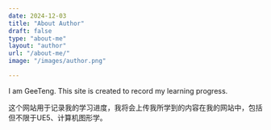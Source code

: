 ```yaml
---
date: 2024-12-03
title: "About Author"
draft: false
type: "about-me"
layout: "author"
url: "/about-me/"
image: "/images/author.png"

---
```


I am GeeTeng. This site is created to record my learning progress.

这个网站用于记录我的学习进度，我将会上传我所学到的内容在我的网站中，包括但不限于UE5、计算机图形学。